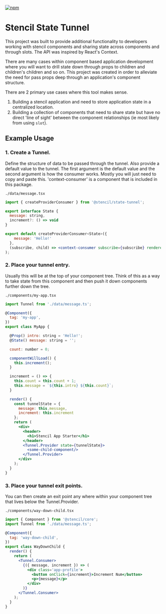 [![npm][npm-badge]][npm-badge-url]

# Stencil State Tunnel

This project was built to provide additional functionality to developers working with stencil
components and sharing state across components and through slots. The API was inspired by React's Context.

There are many cases within component based application development where you will want to drill state down through props to children and children's children and so on. This project was created in order to alleviate the need for pass props deep through an application's component structure.

There are 2 primary use cases where this tool makes sense.
1. Building a stencil application and need to store application state in a centralized location.
2. Building a collection of components that need to share state but have no direct 'line of sight' between the component relationships (ie most likely from using `slot`).

## Example Usage

### 1. Create a Tunnel.

Define the structure of data to be passed through the tunnel.  Also provide a default value to the tunnel.
The first argument is the default value and the second argument is how the consumer works.  Mostly you will just need
to copy and paste this. 'context-consumer' is a component that is included in this package.

`./data/message.tsx`

```jsx
import { createProviderConsumer } from '@stencil/state-tunnel';

export interface State {
  message: string,
  increment?: () => void
}

export default createProviderConsumer<State>({
    message: 'Hello!'
  },
  (subscribe, child) => <context-consumer subscribe={subscribe} renderer={child} />
);
```

### 2. Place your tunnel entry.
Usually this will be at the top of your component tree. Think of this as a way to take state from this
component and then push it down components further down the tree.

`./components/my-app.tsx`
```jsx
import Tunnel from './data/message.ts';

@Component({
  tag: 'my-app',
})
export class MyApp {

  @Prop() intro: string = 'Hello!';
  @State() message: string = '';

  count: number = 0;

  componentWillLoad() {
    this.increment();
  }

  increment = () => {
    this.count = this.count + 1;
    this.message = `${this.intro} ${this.count}`;
  }

  render() {
    const tunnelState = {
      message: this.message,
      increment: this.increment
    };
    return (
      <div>
        <header>
          <h1>Stencil App Starter</h1>
        </header>
        <Tunnel.Provider state={tunnelState}>
          <some-child-component/>
        </Tunnel.Provider>
      </div>
    );
  }
}
```

### 3. Place your tunnel exit points.
You can then create an exit point any where within your component tree that lives below the Tunnel.Provider.

`./components/way-down-child.tsx`
```jsx
import { Component } from '@stencil/core';
import Tunnel from './data/message.ts';

@Component({
  tag: 'way-down-child',
})
export class WayDownChild {
  render() {
    return (
      <Tunnel.Consumer>
        {({ message, increment }) => (
          <div class='app-profile'>
            <button onClick={increment}>Increment Num</button>
            <p>{message}</p>
          </div>
        )}
      </Tunnel.Consumer>
    );
  }
}
```
[npm-badge]: https://img.shields.io/npm/v/@stencil/state-tunnel.svg
[npm-badge-url]: https://www.npmjs.com/package/@stencil/state-tunnel

